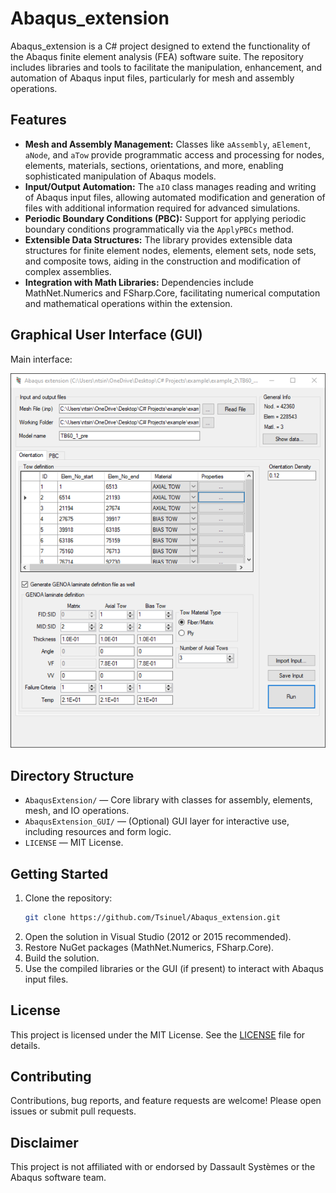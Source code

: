 # Abaqus_extension

Abaqus_extension is a C# project designed to extend the functionality of the Abaqus finite element analysis (FEA) software suite. The repository includes libraries and tools to facilitate the manipulation, enhancement, and automation of Abaqus input files, particularly for mesh and assembly operations.

## Features

- **Mesh and Assembly Management:** Classes like `aAssembly`, `aElement`, `aNode`, and `aTow` provide programmatic access and processing for nodes, elements, materials, sections, orientations, and more, enabling sophisticated manipulation of Abaqus models.
- **Input/Output Automation:** The `aIO` class manages reading and writing of Abaqus input files, allowing automated modification and generation of files with additional information required for advanced simulations.
- **Periodic Boundary Conditions (PBC):** Support for applying periodic boundary conditions programmatically via the `ApplyPBCs` method.
- **Extensible Data Structures:** The library provides extensible data structures for finite element nodes, elements, element sets, node sets, and composite tows, aiding in the construction and modification of complex assemblies.
- **Integration with Math Libraries:** Dependencies include MathNet.Numerics and FSharp.Core, facilitating numerical computation and mathematical operations within the extension.

## Graphical User Interface (GUI)

Main interface:

![Main GUI Window](./images/Main_window_tab1.png)

## Directory Structure

- `AbaqusExtension/` — Core library with classes for assembly, elements, mesh, and IO operations.
- `AbaqusExtension_GUI/` — (Optional) GUI layer for interactive use, including resources and form logic.
- `LICENSE` — MIT License.

## Getting Started

1. Clone the repository:
   ```bash
   git clone https://github.com/Tsinuel/Abaqus_extension.git
   ```
2. Open the solution in Visual Studio (2012 or 2015 recommended).
3. Restore NuGet packages (MathNet.Numerics, FSharp.Core).
4. Build the solution.
5. Use the compiled libraries or the GUI (if present) to interact with Abaqus input files.

## License

This project is licensed under the MIT License. See the [LICENSE](LICENSE) file for details.

## Contributing

Contributions, bug reports, and feature requests are welcome! Please open issues or submit pull requests.

## Disclaimer

This project is not affiliated with or endorsed by Dassault Systèmes or the Abaqus software team.
